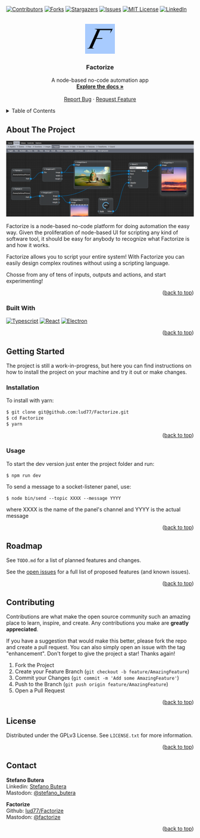 <!-- Improved compatibility of back to top link: See: https://github.com/othneildrew/Best-README-Template/pull/73 -->
<a name="readme-top"></a>
<!--
*** Thanks for checking out the Best-README-Template. If you have a suggestion
*** that would make this better, please fork the repo and create a pull request
*** or simply open an issue with the tag "enhancement".
*** Don't forget to give the project a star!
*** Thanks again! Now go create something AMAZING! :D
-->



<!-- PROJECT SHIELDS -->
<!--
*** I'm using markdown "reference style" links for readability.
*** Reference links are enclosed in brackets [ ] instead of parentheses ( ).
*** See the bottom of this document for the declaration of the reference variables
*** for contributors-url, forks-url, etc. This is an optional, concise syntax you may use.
*** https://www.markdownguide.org/basic-syntax/#reference-style-links
-->
[![Contributors][contributors-shield]][contributors-url]
[![Forks][forks-shield]][forks-url]
[![Stargazers][stars-shield]][stars-url]
[![Issues][issues-shield]][issues-url]
[![MIT License][license-shield]][license-url]
[![LinkedIn][linkedin-shield]](https://www.linkedin.com/in/stefano-butera/)



<!-- PROJECT LOGO -->
<br />
<div align="center">
  <a href="https://github.com/lud77/Factorize">
    <img src="ret/logo.png" alt="Logo" width="80" height="80">
  </a>

<h3 align="center">Factorize</h3>

  <p align="center">
    A node-based no-code automation app
    <br />
    <a href="https://github.com/lud77/Factorize"><strong>Explore the docs »</strong></a>
    <br />
    <br />
    <a href="https://github.com/lud77/Factorize/issues">Report Bug</a>
    ·
    <a href="https://github.com/lud77/Factorize/issues">Request Feature</a>
  </p>
</div>



<!-- TABLE OF CONTENTS -->
<details>
  <summary>Table of Contents</summary>
  <ol>
    <li>
      <a href="#about-the-project">About The Project</a>
      <ul>
        <li><a href="#built-with">Built With</a></li>
      </ul>
    </li>
    <li>
      <a href="#getting-started">Getting Started</a>
      <ul>
        <li><a href="#installation">Installation</a></li>
        <li><a href="#usage">Usage</a></li>
      </ul>
    </li>
    <li><a href="#roadmap">Roadmap</a></li>
    <li><a href="#contributing">Contributing</a></li>
    <li><a href="#license">License</a></li>
    <li><a href="#contact">Contact</a></li>
  </ol>
</details>



<!-- ABOUT THE PROJECT -->
## About The Project

![Factorize Screen Shot][product-screenshot]

Factorize is a node-based no-code platform for doing automation the easy way. Given the proliferation of node-based UI for scripting any kind of software tool, it should be easy for anybody to recognize what Factorize is and how it works.

Factorize allows you to script your entire system! With Factorize you can easily design complex routines without using a scripting language.

Chosse from any of tens of inputs, outputs and actions, and start experimenting!

<p align="right">(<a href="#readme-top">back to top</a>)</p>



### Built With

[![Typescript][Typescript-badge]][Typescript-url]
[![React][React-badge]][React-url]
[![Electron][Electron-badge]][Electron-url]


<p align="right">(<a href="#readme-top">back to top</a>)</p>



<!-- GETTING STARTED -->
## Getting Started

The project is still a work-in-progress, but here you can find instructions on how to
install the project on your machine and try it out or make changes.


### Installation

To install with yarn:

    $ git clone git@github.com:lud77/Factorize.git
    $ cd Factorize
    $ yarn

<p align="right">(<a href="#readme-top">back to top</a>)</p>


### Usage

To start the dev version just enter the project folder and run:

    $ npm run dev


To send a message to a socket-listener panel, use:

    $ node bin/send --topic XXXX --message YYYY

where XXXX is the name of the panel's channel and YYYY is the actual message

<p align="right">(<a href="#readme-top">back to top</a>)</p>



<!-- ROADMAP -->
## Roadmap

See `TODO.md` for a list of planned features and changes.

See the [open issues](https://github.com/lud77/Factorize/issues) for a full list of proposed features (and known issues).

<p align="right">(<a href="#readme-top">back to top</a>)</p>



<!-- CONTRIBUTING -->
## Contributing

Contributions are what make the open source community such an amazing place to learn, inspire, and create. Any contributions you make are **greatly appreciated**.

If you have a suggestion that would make this better, please fork the repo and create a pull request. You can also simply open an issue with the tag "enhancement".
Don't forget to give the project a star! Thanks again!

1. Fork the Project
2. Create your Feature Branch (`git checkout -b feature/AmazingFeature`)
3. Commit your Changes (`git commit -m 'Add some AmazingFeature'`)
4. Push to the Branch (`git push origin feature/AmazingFeature`)
5. Open a Pull Request

<p align="right">(<a href="#readme-top">back to top</a>)</p>



<!-- LICENSE -->
## License

Distributed under the GPLv3 License. See `LICENSE.txt` for more information.

<p align="right">(<a href="#readme-top">back to top</a>)</p>



<!-- CONTACT -->
## Contact

**Stefano Butera**<br>
Linkedin: [Stefano Butera](https://www.linkedin.com/in/stefano-butera/)<br>
Mastodon: [@stefano_butera](https://mastodon.social/@stefano_butera)


**Factorize**<br>
Github: [lud77/Factorize](https://github.com/lud77/Factorize)<br>
Mastodon: [@factorize](https://mastodon.social/@factorize)


<p align="right">(<a href="#readme-top">back to top</a>)</p>



<!-- MARKDOWN LINKS & IMAGES -->
<!-- https://www.markdownguide.org/basic-syntax/#reference-style-links -->
[React-badge]: https://img.shields.io/badge/-React.Js-61DAFB?logo=react&logoColor=000&style=for-the-badge
[Typescript-badge]: https://shields.io/badge/TypeScript-3178C6?logo=TypeScript&logoColor=FFF&style=for-the-badge
[Electron-badge]: https://img.shields.io/badge/Electron.Js-9FEAF9?style=for-the-badge&logo=electron&logoColor=1B1C26
[React-url]: https://reactjs.org/
[Typescript-url]: https://www.typescriptlang.org/
[Electron-url]: https://www.electronjs.org/
[contributors-shield]: https://img.shields.io/github/contributors/lud77/Factorize.svg?style=for-the-badge
[contributors-url]: https://github.com/lud77/Factorize/graphs/contributors
[forks-shield]: https://img.shields.io/github/forks/lud77/Factorize.svg?style=for-the-badge
[forks-url]: https://github.com/lud77/Factorize/network/members
[stars-shield]: https://img.shields.io/github/stars/lud77/Factorize.svg?style=for-the-badge
[stars-url]: https://github.com/lud77/Factorize/stargazers
[issues-shield]: https://img.shields.io/github/issues/lud77/Factorize.svg?style=for-the-badge
[issues-url]: https://github.com/lud77/Factorize/issues
[license-shield]: https://img.shields.io/badge/LICENSE-GPLv3-940?style=for-the-badge
[license-url]: https://github.com/lud77/Factorize/blob/master/LICENSE.txt
[linkedin-shield]: https://img.shields.io/badge/-LinkedIn-black.svg?style=for-the-badge&logo=linkedin&colorB=555
[product-logo]: ret/logo.png
[product-screenshot]: ret/screenshot-2.png
